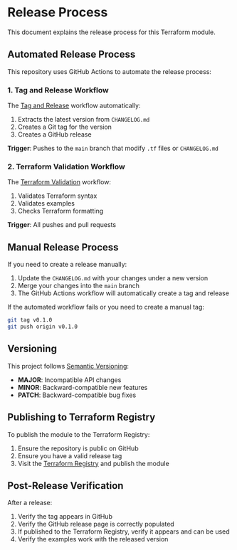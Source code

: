 # Release Process

This document explains the release process for this Terraform module.

## Automated Release Process

This repository uses GitHub Actions to automate the release process:

### 1. Tag and Release Workflow

The [Tag and Release](./.github/workflows/tag-release.yml) workflow automatically:

1. Extracts the latest version from `CHANGELOG.md`
2. Creates a Git tag for the version
3. Creates a GitHub release

**Trigger**: Pushes to the `main` branch that modify `.tf` files or `CHANGELOG.md`

### 2. Terraform Validation Workflow

The [Terraform Validation](./.github/workflows/terraform-validation.yml) workflow:

1. Validates Terraform syntax
2. Validates examples
3. Checks Terraform formatting

**Trigger**: All pushes and pull requests

## Manual Release Process

If you need to create a release manually:

1. Update the `CHANGELOG.md` with your changes under a new version
2. Merge your changes into the `main` branch
3. The GitHub Actions workflow will automatically create a tag and release

If the automated workflow fails or you need to create a manual tag:

```bash
git tag v0.1.0
git push origin v0.1.0
```

## Versioning

This project follows [Semantic Versioning](https://semver.org/):

- **MAJOR**: Incompatible API changes
- **MINOR**: Backward-compatible new features
- **PATCH**: Backward-compatible bug fixes

## Publishing to Terraform Registry

To publish the module to the Terraform Registry:

1. Ensure the repository is public on GitHub
2. Ensure you have a valid release tag
3. Visit the [Terraform Registry](https://registry.terraform.io/) and publish the module

## Post-Release Verification

After a release:

1. Verify the tag appears in GitHub
2. Verify the GitHub release page is correctly populated
3. If published to the Terraform Registry, verify it appears and can be used
4. Verify the examples work with the released version
